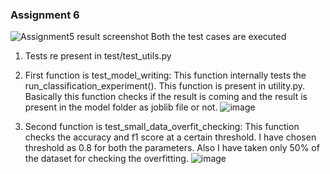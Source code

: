 
### Assignment 6
![Assignment5 result screenshot](https://user-images.githubusercontent.com/26459890/136364943-be734619-10a1-4c4c-a37e-c19d43b00ace.PNG)
Both the test cases are executed

1) Tests re present in test/test_utils.py
2) First function is test_model_writing: This function internally tests the run_classification_experiment(). This function is present in utility.py. Basically this function checks if the result is coming and the result is present in the model folder as joblib file or not.
![image](https://user-images.githubusercontent.com/26459890/136365756-a9938ac0-53c7-471b-b6cb-5265f8d4c70e.png)

4) Second function is test_small_data_overfit_checking: This function  checks  the accuracy and f1 score at a certain threshold. I have chosen threshold as 0.8 for both the parameters. Also I have taken only 50% of the dataset for checking the overfitting.
 ![image](https://user-images.githubusercontent.com/26459890/136366043-d21854a3-5b6b-49b6-b9ee-ab9cf1815208.png)






